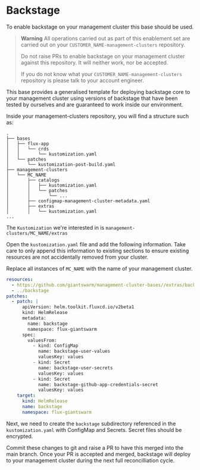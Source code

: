# Backstage

To enable backstage on your management cluster
this base should be used.

> **Warning** All operations carried out as part of this enablement set are
> carried out on your `CUSTOMER_NAME-management-clusters` repository.
>
> Do not raise PRs to enable backstage on your management cluster against this
> repository. It will neither work, nor be accepted.
>
> If you do not know what your `CUSTOMER_NAME-management-clusters` repository is
> please talk to your account engineer.

This base provides a generalised template for deploying backstage core to your
management cluster using versions of backstage that have been tested by
ourselves and are guaranteed to work inside our environment.

Inside your management-clusters repository, you will find a structure such as:

```nohighlight
.
├── bases
│   ├── flux-app
│   │   └── crds
│   │       └── kustomization.yaml
│   └── patches
│       └── kustomization-post-build.yaml
├── management-clusters
│   └── MC_NAME
│       ├── catalogs
│       │   ├── kustomization.yaml
│       │   └── patches
│       │       └── ...
│       ├── configmap-management-cluster-metadata.yaml
│       ├── extras
│       │   └── kustomization.yaml
...
```

The `Kustomization` we're interested in is `management-clusters/MC_NAME/extras`

Open the `kustomization.yaml` file and add the following information. Take care
to only append this information to existing sections to ensure existing resources
are not accidentally removed from your cluster.

Replace all instances of `MC_NAME` with the name of your management cluster.

```yaml
resources:
  - https://github.com/giantswarm/management-cluster-bases//extras/backstage/?ref=main
  - ../backstage
patches:
  - patch: |
      apiVersion: helm.toolkit.fluxcd.io/v2beta1
      kind: HelmRelease
      metadata:
        name: backstage
        namespace: flux-giantswarm
      spec:
        valuesFrom:
          - kind: ConfigMap
            name: backstage-user-values
            valuesKey: values
          - kind: Secret
            name: backstage-user-secrets
            valuesKey: values
          - kind: Secret
            name: backstage-github-app-credentials-secret
            valuesKey: values
    target:
      kind: HelmRelease
      name: backstage
      namespace: flux-giantswarm
```

Next, we need to create the `backstage` subdirectory referenced in the `kustomization.yaml`
with ConfigMap and Secrets. Secret files should be encrypted.

Commit these changes to git and raise a PR to have this merged into the main
branch. Once your PR is accepted and merged, backstage will deploy to your
management cluster during the next full reconcilliation cycle.
